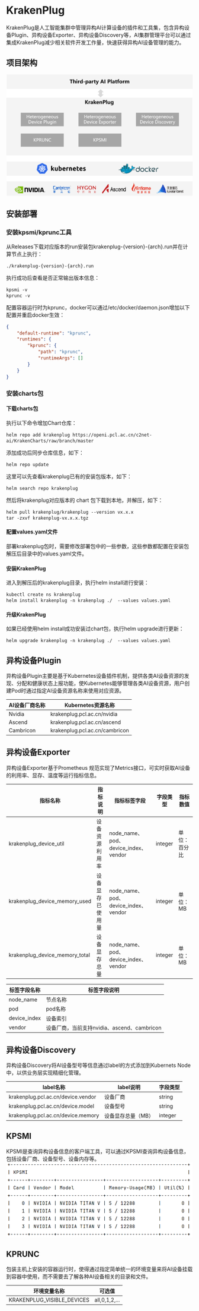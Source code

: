 # KrakenPlug

KrakenPlug是人工智能集群中管理异构AI计算设备的插件和工具集，包含异构设备Plugin、异构设备Exporter、异构设备Discovery等，AI集群管理平台可以通过集成KrakenPlug减少相关软件开发工作量，快速获得异构AI设备管理的能力。

## 项目架构

![architecture](./docs/imgs/architecture.png)



## 安装部署

### 安装kpsmi/kprunc工具

从Releases下载对应版本的run安装包krakenplug-{version}-{arch}.run并在计算节点上执行：

```shell
./krakenplug-{version}-{arch}.run
```

执行成功后查看是否正常输出版本信息：

```shell
kpsmi -v
kprunc -v
```

配置容器运行时为kprunc，docker可以通过/etc/docker/daemon.json增加以下配置并重启docker生效：

```json
{
    "default-runtime": "kprunc",
    "runtimes": {
        "kprunc": {
            "path": "kprunc",
            "runtimeArgs": []
        }
    }
}
```



### 安装charts包

#### 下载charts包

执行以下命令增加Chart仓库：

```shell
helm repo add krakenplug https://openi.pcl.ac.cn/c2net-ai/KrakenCharts/raw/branch/master
```

添加成功后同步仓库信息，如下：
```shell
helm repo update
```

这里可以先查看krakenplug已有的安装包版本，如下：
```shell
helm search repo krakenplug
```

然后将krakenplug对应版本的 chart 包下载到本地，并解压，如下：
```shell
helm pull krakenplug/krakenplug --version vx.x.x
tar -zxvf krakenplug-vx.x.x.tgz
```

#### 配置values.yaml文件

部署krakenplug包时，需要修改部署包中的一些参数，这些参数都配置在安装包解压后目录中的values.yaml文件。

#### 安装KrakenPlug
进入到解压后的krakenplug目录，执行helm install进行安装：

```shell
kubectl create ns krakenplug
helm install krakenplug -n krakenplug ./  --values values.yaml
```

#### 升级KrakenPlug
如果已经使用helm install成功安装过chart包，执行helm upgrade进行更新：

```shell
helm upgrade krakenplug -n krakenplug ./  --values values.yaml
```



## 异构设备Plugin

异构设备Plugin主要是基于Kubernetes设备插件机制，提供各类AI设备资源的发现、分配和健康状态上报功能，使Kubernetes能够管理各类AI设备资源，用户创建Pod时通过指定AI设备资源名称来使用对应资源。

| AI设备厂商名称 | Kubernetes资源名称             |
| -------------- | ------------------------------ |
| Nvidia         | krakenplug.pcl.ac.cn/nvidia    |
| Ascend         | krakenplug.pcl.ac.cn/ascend    |
| Cambricon      | krakenplug.pcl.ac.cn/cambricon |



## 异构设备Exporter

异构设备Exporter基于Prometheus 规范实现了Metrics接口，可实时获取AI设备的利用率、显存、温度等运行指标信息。

| **指标名称**                   | **指标说明**     | **指标标签字段**                     | **字段类型** | **指标数值** |
| ------------------------------ | ---------------- | ------------------------------------ | ------------ | ------------ |
| krakenplug_device_util         | 设备资源利用率   | node_name、pod、device_index、vendor | integer      | 单位：百分比 |
| krakenplug_device_memory_used  | 设备显存已使用量 | node_name、pod、device_index、vendor | integer      | 单位：MB     |
| krakenplug_device_memory_total | 设备显存总量     | node_name、pod、device_index、vendor | integer      | 单位：MB     |

| 标签字段名称 | 标签字段说明                                |
| ------------ | ------------------------------------------- |
| node_name    | 节点名称                                    |
| pod          | pod名称                                     |
| device_index | 设备索引                                    |
| vendor       | 设备厂商，当前支持nvidia、ascend、cambricon |



## 异构设备Discovery

异构设备Discovery将AI设备型号等信息通过label的方式添加到Kubernets Node中，以供业务层实现精细化管理。

| **label名称**                      | **label说明**      | **字段类型** |
| ---------------------------------- | ------------------ | ------------ |
| krakenplug.pcl.ac.cn/device.vendor | 设备厂商           | string       |
| krakenplug.pcl.ac.cn/device.model  | 设备型号           | string       |
| krakenplug.pcl.ac.cn/device.memory | 设备显存总量（MB） | integer      |

## KPSMI
KPSMI是查询异构设备信息的客户端工具，可以通过KPSMI查询异构设备信息，包括设备厂商、设备型号、设备内存等。
<img src="./docs/imgs/kpsmi.png"  width=600px />

## KPRUNC

包装主机上安装的容器运行时，使得通过指定简单统一的环境变量来将AI设备挂载到容器中使用，而不需要去了解各种AI设备相关的目录和文件。

| 环境变量名称               | 可选值        |
| -------------------------- | ------------- |
| KRAKENPLUG_VISIBLE_DEVICES | all,0,1,2,... |